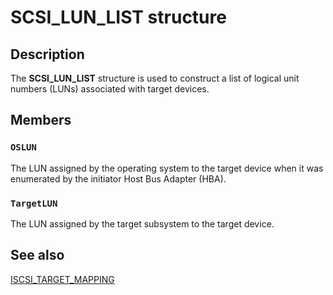 # SCSI_LUN_LIST structure

## Description

The **SCSI_LUN_LIST** structure is used to construct a list of logical unit numbers (LUNs) associated with target devices.

## Members

### `OSLUN`

The LUN assigned by the operating system to the target device when it was enumerated by the initiator Host Bus Adapter (HBA).

### `TargetLUN`

The LUN assigned by the target subsystem to the target device.

## See also

[ISCSI_TARGET_MAPPING](https://learn.microsoft.com/previous-versions/windows/desktop/api/iscsidsc/ns-iscsidsc-iscsi_target_mappinga)